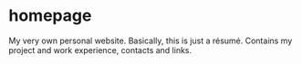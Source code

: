 # homepage
My very own personal website. Basically, this is just a résumé. Contains my project and work experience, contacts and links. 
